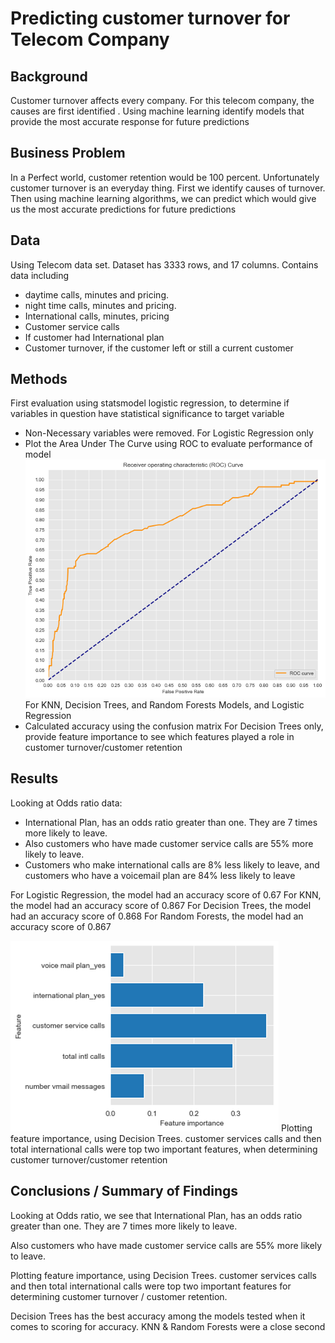 # Predicting customer turnover for Telecom Company


## Background
Customer turnover affects every company.  For this telecom company, the causes are first identified . Using machine learning identify models that provide the most accurate response for future predictions


## Business Problem
In a Perfect world, customer retention would be 100 percent. Unfortunately customer turnover is an everyday thing. First we identify causes of turnover. Then using machine learning algorithms, we can predict which would give us the most accurate predictions for future predictions


## Data
Using Telecom data set. Dataset has 3333 rows, and 17 columns.
Contains data including 
- daytime calls, minutes and pricing.
- night time calls, minutes and pricing.
- International calls, minutes, pricing
- Customer service calls
- If customer had International plan
- Customer turnover, if the customer left or still a current customer

## Methods
First evaluation using statsmodel logistic regression, to determine if variables in question have statistical significance to target variable
- Non-Necessary variables were removed.
For Logistic Regression only
- Plot the Area Under The Curve using ROC to evaluate performance of model
![](ROC_CURVE.png)
For KNN, Decision Trees, and Random Forests Models, and Logistic Regression
- Calculated accuracy using the confusion matrix
For Decision Trees only, provide feature importance to see which features played a role in customer turnover/customer retention


## Results
Looking at Odds ratio data:
- International Plan, has an odds ratio greater than one. They are 7 times more likely to leave.
- Also customers who have made customer service calls are 55% more likely to leave.
- Customers who make international calls are 8% less likely to leave, and customers who have a voicemail plan are 84% less likely to leave

For Logistic Regression, the model had an accuracy score of 0.67
For KNN, the model had an accuracy score of 0.867
For Decision Trees, the model had an accuracy score of 0.868
For Random Forests, the model had an accuracy score of 0.867

![](Feature_importance.png)
Plotting feature importance, using Decision Trees. customer services calls and then total international calls were top two important features, when determining customer turnover/customer retention


## Conclusions / Summary of Findings
Looking at Odds ratio, we see that International Plan, has an odds ratio greater than one. They are 7 times more likely to leave.

Also customers who have made customer service calls are 55% more likely to leave.

Plotting feature importance, using Decision Trees. customer services calls and then total international calls were top two important features for determining customer turnover / customer retention. 

Decision Trees has the best accuracy among the models tested when it comes to scoring for accuracy. KNN & Random Forests were a close second
